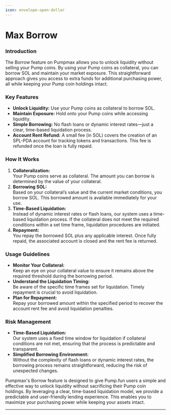 ```yaml
---
icon: envelope-open-dollar
---
```


# Max Borrow

### Introduction

The Borrow feature on Pumpmax allows you to unlock liquidity without selling your Pump coins. By using your Pump coins as collateral, you can borrow SOL and maintain your market exposure. This straightforward approach gives you access to extra funds for additional purchasing power, all while keeping your Pump coin holdings intact.

### Key Features

* **Unlock Liquidity:** Use your Pump coins as collateral to borrow SOL.
* **Maintain Exposure:** Hold onto your Pump coins while accessing liquidity.
* **Simple Borrowing:** No flash loans or dynamic interest rates—just a clear, time-based liquidation process.
* **Account Rent Refund:** A small fee (in SOL) covers the creation of an SPL-PDA account for tracking tokens and transactions. This fee is refunded once the loan is fully repaid.

### How It Works

1. **Collateralization:**\
   Your Pump coins serve as collateral. The amount you can borrow is determined by the value of your collateral.
2. **Borrowing SOL:**\
   Based on your collateral’s value and the current market conditions, you borrow SOL. This borrowed amount is available immediately for your use.
3. **Time-Based Liquidation:**\
   Instead of dynamic interest rates or flash loans, our system uses a time-based liquidation process. If the collateral does not meet the required conditions within a set time frame, liquidation procedures are initiated.
4. **Repayment:**\
   You repay the borrowed SOL plus any applicable interest. Once fully repaid, the associated account is closed and the rent fee is returned.

### Usage Guidelines

* **Monitor Your Collateral:**\
  Keep an eye on your collateral value to ensure it remains above the required threshold during the borrowing period.
* **Understand the Liquidation Timing:**\
  Be aware of the specific time frames set for liquidation. Timely repayment is crucial to avoid liquidation.
* **Plan for Repayment:**\
  Repay your borrowed amount within the specified period to recover the account rent fee and avoid liquidation penalties.

### Risk Management

* **Time-Based Liquidation:**\
  Our system uses a fixed time window for liquidation if collateral conditions are not met, ensuring that the process is predictable and transparent.
* **Simplified Borrowing Environment:**\
  Without the complexity of flash loans or dynamic interest rates, the borrowing process remains straightforward, reducing the risk of unexpected changes.



Pumpmax's Borrow feature is designed to give Pump.fun users a simple and effective way to unlock liquidity without sacrificing their Pump coin holdings. By leveraging a clear, time-based liquidation model, we provide a predictable and user-friendly lending experience. This enables you to maximize your purchasing power while keeping your assets intact.

***
